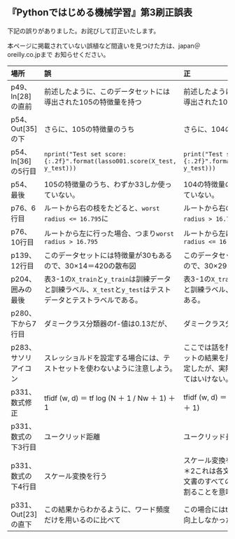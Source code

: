 ## 『Pythonではじめる機械学習』第3刷正誤表

下記の誤りがありました。お詫びして訂正いたします。

本ページに掲載されていない誤植など間違いを見つけた方は、japan＠oreilly.co.jpまで
お知らせください。



| 場所        | 誤     | 正   |
| :---------- | :--------- | :-------- |
| p49、In[28]の直前 | 前述したように、このデータセットには導出された105の特徴量を持つ | 前述したように、このデータセットには導出された104の特徴量を持つ|
| p54、Out[35]の下 | さらに、105の特徴量のうち | さらに、104の特徴量のうち|
| p54、In[36]の5行目 | `nprint("Test set score: {:.2f}".format(lasso001.score(X_test, y_test)))` | `print("Test set score: {:.2f}".format(lasso001.score(X_test, y_test)))`|
| p54、最後 | 105の特徴量のうち、わずか33しか使っていない。 | 104の特徴量のうち、わずか33しか使っていない。|
| p76、6行目 | ルートから右の枝をたどると、`worst radius <= 16.795`に | ルートから右の枝をたどると、`worst radius > 16.795`に|
| p76、10行目 | ルートから左に行った場合、つまり`worst radius > 16.795`| ルートから左に行った場合、つまり`worst radius <= 16.795`|
| p139、12行目 | このデータセットには特徴量が30もあるので、30×14＝420の散布図 | このデータセットには特徴量が30もあるので、30×29 / 2＝435の散布図|
| p204、囲みの最後 | 表3-1の`X_train`と`y_train`は訓練データと訓練ラベル、`X_test`と`y_test`はテストデータとテストラベルである。 | 表3-1の`X_train`と`y_train`は訓練データと訓練ラベル、`X_test`はテストデータである。|
| p280、下から7行目 | ダミークラス分類器のf-値は0.13だが、| ダミークラス分類器のf-値は0.10だが、|
| p283、サソリアイコン | スレッショルドを設定する場合には、テストセットを使わないように注意しよう。 | ここでは話を簡単にするためにテストセットの結果を用いてスレッショルドを設定したが、実際にはテストセットを使ってはいけない。
| p331、数式修正 | tfidf (w, d) ＝ tf log (N ＋ 1 / Nw ＋ 1) ＋ 1 | tfidf (w, d) ＝ tf (log (N ＋ 1 / Nw ＋ 1) ＋ 1)|
| p331、数式の下3行目 | ユークリッド距離 | ユークリッド長|
| p331、数式の下4行目|スケール変換を行う|スケール変換を行う＊2<br>＊2これは各文書の個々の特徴量を、その文書のすべての特徴量の自乗和の平方根で割ることを意味する。|
| p331、Out[23]の直下 | この結果からわかるように、ワード頻度だけを用いるのに比べて | この場合にはtf-idf変換を行っても性能は向上しなかった。|

